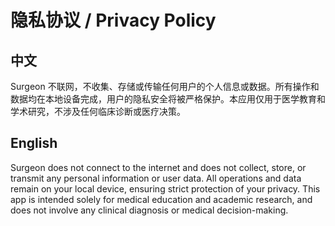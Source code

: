 # 隐私协议 / Privacy Policy

## 中文

Surgeon 不联网，不收集、存储或传输任何用户的个人信息或数据。所有操作和数据均在本地设备完成，用户的隐私安全将被严格保护。本应用仅用于医学教育和学术研究，不涉及任何临床诊断或医疗决策。

## English

Surgeon does not connect to the internet and does not collect, store, or transmit any personal information or user data. All operations and data remain on your local device, ensuring strict protection of your privacy. This app is intended solely for medical education and academic research, and does not involve any clinical diagnosis or medical decision-making.
